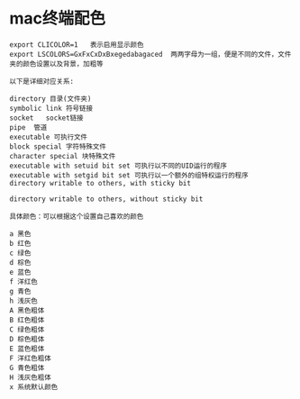 # mac终端配色

    export CLICOLOR=1   表示启用显示颜色
    export LSCOLORS=GxFxCxDxBxegedabagaced  两两字母为一组，便是不同的文件，文件夹的颜色设置以及背景，加粗等
    
    以下是详细对应关系:
    
    directory 目录(文件夹)
    symbolic link 符号链接
    socket   socket链接
    pipe  管道
    executable 可执行文件
    block special 字符特殊文件
    character special 块特殊文件
    executable with setuid bit set 可执行以不同的UID运行的程序
    executable with setgid bit set 可执行以一个额外的组特权运行的程序
    directory writable to others, with sticky bit 
    
    directory writable to others, without sticky bit
    
    具体颜色：可以根据这个设置自己喜欢的颜色
    
    a 黑色
    b 红色
    c 绿色
    d 棕色
    e 蓝色
    f 洋红色
    g 青色
    h 浅灰色
    A 黑色粗体
    B 红色粗体
    C 绿色粗体
    D 棕色粗体
    E 蓝色粗体
    F 洋红色粗体
    G 青色粗体
    H 浅灰色粗体
    x 系统默认颜色
